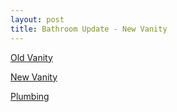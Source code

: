 ```yaml
---
layout: post
title: Bathroom Update - New Vanity
---
```


[Old Vanity](/assets/img/IMG_0125.HEIC)

[New Vanity](/assets/img/IMG_0129.HEIC)

[Plumbing](/assets/img/IMG_0133.HEIC)
